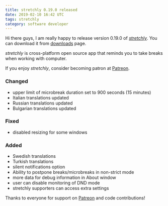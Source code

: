 ```yaml
---
title: stretchly 0.19.0 released
date: 2019-02-10 16:42 UTC
tags: stretchly
category: software developer
---
```


Hi there guys, I am really happy to release version 0.19.0 of [*stretchly*](/stretchly). You can download it from [downloads](https://hovancik.net/stretchly/downloads) page.

*stretchly* is cross-platform open source app that reminds you to take breaks when working with computer.

If you enjoy *stretchly*, consider becoming patron at [Patreon](https://www.patreon.com/hovancik).

### Changed
- upper limit of microbreak duration set to 900 seconds (15 minutes)
- Italian translations updated
- Russian translations updated
- Bulgarian translations updated

### Fixed
- disabled resizing for some windows

### Added
- Swedish translations
- Turkish translations
- silent notifications option
- Ability to postpone breaks/microbreaks in non-strict mode
- more data for debug information in About window
- user can disable monitoring of DND mode
- stretchly supporters can access extra settings

Thanks to everyone for support on [Patreon](https://www.patreon.com/hovancik) and code contributions!
